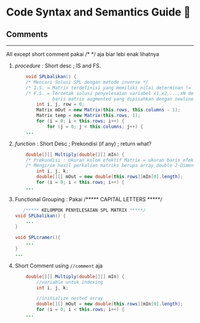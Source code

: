 # Code **Syntax** and **Semantics** Guide :triangular_ruler:

## Comments
---
All except short comment pakai /* */ aja biar lebi enak lihatnya
1.  _procedure_ : Short desc ; IS and FS.
    ```java
        void SPLbalikan() {
        /* Mencari Solusi SPL dengan metode inverse */
        /* I.S. = Matrix terdefinisi yang memiliki nilai determinan != 0 */
        /* F.S. = Tercetak solusi penyelesaian variabel x1,x2,...,xN dengan N = banyaknya 
                  baris matrix augmented yang dipisahkan dengan newline (\n)  */
            int i, j, row = 0;
            Matrix mOut = new Matrix(this.rows, this.columns - 1);
            Matrix temp = new Matrix(this.rows, 1);
            for (i = 0; i < this.rows; i++) {
                for (j = 0; j < this.columns; j++) {
        ...
    ```
2. _function_ : Short Desc ; Prekondisi (if any) ; return what?
    ```java
        double[][] Multiply(double[][] mIn) {
        /* Prekondisi : Ukuran kolom efektif Matrix = ukuran baris efektif mIn */
        /* Mengirim hasil perkalian matriks berupa array double 2-Dimensi */
            int i, j, k;
            double[][] mOut = new double[this.rows][mIn[0].length];
            for (i = 0; i < this.rows; i++) {
        ...
    ```

3. Functional Grouping : Pakai /***** CAPITAL LETTERS *****/
    ```java
       /***** KELOMPOK PENYELESAIAN SPL MATRIX *****/
    void SPLbalikan() {
        ...
    }

    void SPLcramer(){
        ...
    }
    ...
    ```

4. Short Comment using `//comment` aja
    ```java
        double[][] Multiply(double[][] mIn) {
            //variable untuk indexing
            int i, j, k;

            //initialize nested array
            double[][] mOut = new double[this.rows][mIn[0].length];
            for (i = 0; i < this.rows; i++) {
        ...
    ```
